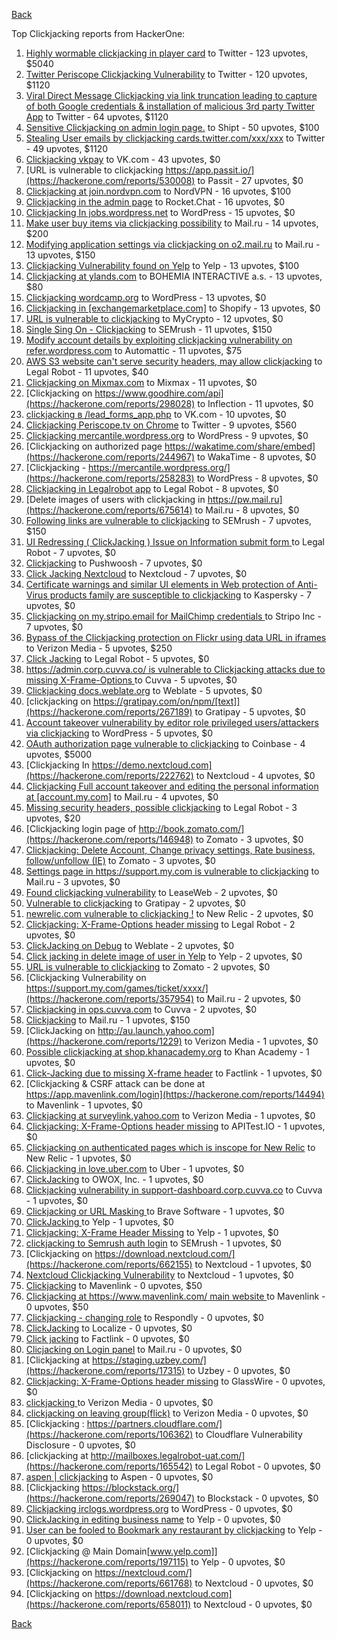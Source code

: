 [Back](../README.md)

Top Clickjacking reports from HackerOne:

1. [Highly wormable clickjacking in player card](https://hackerone.com/reports/85624) to Twitter - 123 upvotes, $5040
2. [Twitter Periscope Clickjacking Vulnerability](https://hackerone.com/reports/591432) to Twitter - 120 upvotes, $1120
3. [Viral Direct Message Clickjacking via link truncation leading to capture of both Google credentials & installation of malicious 3rd party Twitter App](https://hackerone.com/reports/643274) to Twitter - 64 upvotes, $1120
4. [Sensitive Clickjacking on admin login page.](https://hackerone.com/reports/389145) to Shipt - 50 upvotes, $100
5. [Stealing User emails by clickjacking cards.twitter.com/xxx/xxx](https://hackerone.com/reports/154963) to Twitter - 49 upvotes, $1120
6. [Clickjacking vkpay](https://hackerone.com/reports/374817) to VK.com - 43 upvotes, $0
7. [URL is vulnerable to clickjacking  https://app.passit.io/](https://hackerone.com/reports/530008) to Passit - 27 upvotes, $0
8. [Clickjacking at join.nordvpn.com](https://hackerone.com/reports/765955) to NordVPN - 16 upvotes, $100
9. [Clickjacking in the admin page](https://hackerone.com/reports/728004) to Rocket.Chat - 16 upvotes, $0
10. [Clickjacking In jobs.wordpress.net](https://hackerone.com/reports/223024) to WordPress - 15 upvotes, $0
11. [Make user buy items via clickjacking possibility](https://hackerone.com/reports/471967) to Mail.ru - 14 upvotes, $200
12. [Modifying application settings via clickjacking on o2.mail.ru](https://hackerone.com/reports/355774) to Mail.ru - 13 upvotes, $150
13. [Clickjacking Vulnerability found on Yelp](https://hackerone.com/reports/214087) to Yelp - 13 upvotes, $100
14. [Clickjacking at ylands.com](https://hackerone.com/reports/405342) to BOHEMIA INTERACTIVE a.s. - 13 upvotes, $80
15. [Clickjacking wordcamp.org](https://hackerone.com/reports/230581) to WordPress - 13 upvotes, $0
16. [Clickjacking in [exchangemarketplace.com]](https://hackerone.com/reports/658217) to Shopify - 13 upvotes, $0
17. [URL is vulnerable to clickjacking](https://hackerone.com/reports/712376) to MyCrypto - 12 upvotes, $0
18. [Single Sing On - Clickjacking](https://hackerone.com/reports/299009) to SEMrush - 11 upvotes, $150
19. [Modify account details by exploiting clickjacking vulnerability on refer.wordpress.com](https://hackerone.com/reports/765355) to Automattic - 11 upvotes, $75
20. [AWS S3 website can't serve security headers, may allow clickjacking](https://hackerone.com/reports/149572) to Legal Robot - 11 upvotes, $40
21. [Clickjacking on Mixmax.com](https://hackerone.com/reports/234713) to Mixmax - 11 upvotes, $0
22. [Clickjacking on https://www.goodhire.com/api](https://hackerone.com/reports/298028) to Inflection - 11 upvotes, $0
23. [clickjacking в /lead_forms_app.php](https://hackerone.com/reports/294334) to VK.com - 10 upvotes, $0
24. [Clickjacking Periscope.tv on Chrome](https://hackerone.com/reports/198622) to Twitter - 9 upvotes, $560
25. [Clickjacking mercantile.wordpress.org](https://hackerone.com/reports/264125) to WordPress - 9 upvotes, $0
26. [Clickjacking on authorized page https://wakatime.com/share/embed](https://hackerone.com/reports/244967) to WakaTime - 8 upvotes, $0
27. [Clickjacking - https://mercantile.wordpress.org/](https://hackerone.com/reports/258283) to WordPress - 8 upvotes, $0
28. [Clickjacking in Legalrobot app](https://hackerone.com/reports/270454) to Legal Robot - 8 upvotes, $0
29. [Delete images of users  with clickjacking in https://pw.mail.ru](https://hackerone.com/reports/675614) to Mail.ru - 8 upvotes, $0
30. [Following links are vulnerable to clickjacking](https://hackerone.com/reports/289246) to SEMrush - 7 upvotes, $150
31. [UI Redressing ( ClickJacking ) Issue on Information submit form ](https://hackerone.com/reports/163753) to Legal Robot - 7 upvotes, $0
32. [Clickjacking](https://hackerone.com/reports/200419) to Pushwoosh - 7 upvotes, $0
33. [Click Jacking Nextcloud](https://hackerone.com/reports/347782) to Nextcloud - 7 upvotes, $0
34. [Certificate warnings and similar UI elements in Web protection of Anti-Virus products family are susceptible to clickjacking](https://hackerone.com/reports/463695) to Kaspersky - 7 upvotes, $0
35. [Clickjacking on my.stripo.email for MailChimp credentials ](https://hackerone.com/reports/737625) to Stripo Inc - 7 upvotes, $0
36. [Bypass of the Clickjacking protection on Flickr using data URL in iframes](https://hackerone.com/reports/7264) to Verizon Media - 5 upvotes, $250
37. [Click Jacking](https://hackerone.com/reports/163888) to Legal Robot - 5 upvotes, $0
38. [https://admin.corp.cuvva.co/ is vulnerable to Clickjacking attacks due to missing X-Frame-Options ](https://hackerone.com/reports/231434) to Cuvva - 5 upvotes, $0
39. [Clickjacking docs.weblate.org](https://hackerone.com/reports/223391) to Weblate - 5 upvotes, $0
40. [clickjacking on https://gratipay.com/on/npm/[text]](https://hackerone.com/reports/267189) to Gratipay - 5 upvotes, $0
41. [Account takeover vulnerability by editor role privileged users/attackers via clickjacking](https://hackerone.com/reports/388254) to WordPress - 5 upvotes, $0
42. [OAuth authorization page vulnerable to clickjacking](https://hackerone.com/reports/65825) to Coinbase - 4 upvotes, $5000
43. [Clickjacking In https://demo.nextcloud.com](https://hackerone.com/reports/222762) to Nextcloud - 4 upvotes, $0
44. [Clickjacking Full account takeover and editing the personal information at [account.my.com]](https://hackerone.com/reports/261652) to Mail.ru - 4 upvotes, $0
45. [Missing security headers, possible clickjacking](https://hackerone.com/reports/64645) to Legal Robot - 3 upvotes, $20
46. [Clickjacking login page of http://book.zomato.com/](https://hackerone.com/reports/146948) to Zomato - 3 upvotes, $0
47. [Clickjacking: Delete Account, Change privacy settings, Rate business, follow/unfollow (IE)](https://hackerone.com/reports/338569) to Zomato - 3 upvotes, $0
48. [Settings page in https://support.my.com is vulnerable to clickjacking](https://hackerone.com/reports/667400) to Mail.ru - 3 upvotes, $0
49. [Found clickjacking vulnerability](https://hackerone.com/reports/119828) to LeaseWeb - 2 upvotes, $0
50. [Vulnerable to clickjacking](https://hackerone.com/reports/123782) to Gratipay - 2 upvotes, $0
51. [newrelic.com vulnerable to clickjacking !](https://hackerone.com/reports/123126) to New Relic - 2 upvotes, $0
52. [Clickjacking: X-Frame-Options header missing](https://hackerone.com/reports/163646) to Legal Robot - 2 upvotes, $0
53. [ClickJacking on Debug](https://hackerone.com/reports/225555) to Weblate - 2 upvotes, $0
54. [Click jacking in delete image of user in Yelp](https://hackerone.com/reports/201848) to Yelp - 2 upvotes, $0
55. [URL is vulnerable to clickjacking](https://hackerone.com/reports/337219) to Zomato - 2 upvotes, $0
56. [Clickjacking Vulnerability on https://support.my.com/games/ticket/xxxx/](https://hackerone.com/reports/357954) to Mail.ru - 2 upvotes, $0
57. [Clickjacking in ops.cuvva.com](https://hackerone.com/reports/583624) to Cuvva - 2 upvotes, $0
58. [Clickjacking](https://hackerone.com/reports/8724) to Mail.ru - 1 upvotes, $150
59. [ClickJacking on http://au.launch.yahoo.com](https://hackerone.com/reports/1229) to Verizon Media - 1 upvotes, $0
60. [Possible clickjacking at shop.khanacademy.org](https://hackerone.com/reports/6370) to Khan Academy - 1 upvotes, $0
61. [Click-Jacking due to missing X-frame header](https://hackerone.com/reports/17664) to Factlink - 1 upvotes, $0
62. [Clickjacking & CSRF attack can be done at https://app.mavenlink.com/login](https://hackerone.com/reports/14494) to Mavenlink - 1 upvotes, $0
63. [Clickjacking at surveylink.yahoo.com](https://hackerone.com/reports/3578) to Verizon Media - 1 upvotes, $0
64. [Clickjacking: X-Frame-Options header missing](https://hackerone.com/reports/129650) to APITest.IO - 1 upvotes, $0
65. [Clickjacking on authenticated pages which is inscope for New Relic](https://hackerone.com/reports/128645) to New Relic - 1 upvotes, $0
66. [Clickjacking in love.uber.com](https://hackerone.com/reports/137152) to Uber - 1 upvotes, $0
67. [ClickJacking](https://hackerone.com/reports/183127) to OWOX, Inc. - 1 upvotes, $0
68. [Clickjacking vulnerability in support-dashboard.corp.cuvva.co](https://hackerone.com/reports/231694) to Cuvva - 1 upvotes, $0
69. [Clickjacking or URL Masking ](https://hackerone.com/reports/204198) to Brave Software - 1 upvotes, $0
70. [ClickJacking ](https://hackerone.com/reports/179839) to Yelp - 1 upvotes, $0
71. [Clickjacking: X-Frame Header Missing](https://hackerone.com/reports/168358) to Yelp - 1 upvotes, $0
72. [clickjacking to Semrush auth login](https://hackerone.com/reports/318295) to SEMrush - 1 upvotes, $0
73. [Clickjacking on https://download.nextcloud.com/](https://hackerone.com/reports/662155) to Nextcloud - 1 upvotes, $0
74. [Nextcloud Clickjacking Vulnerability](https://hackerone.com/reports/710996) to Nextcloud - 1 upvotes, $0
75. [Clickjacking](https://hackerone.com/reports/21110) to Mavenlink - 0 upvotes, $50
76. [Clickjacking at https://www.mavenlink.com/ main website ](https://hackerone.com/reports/14631) to Mavenlink - 0 upvotes, $50
77. [Clickjacking - changing role](https://hackerone.com/reports/7924) to Respondly - 0 upvotes, $0
78. [ClickJacking](https://hackerone.com/reports/7862) to Localize - 0 upvotes, $0
79. [Click jacking](https://hackerone.com/reports/13550) to Factlink - 0 upvotes, $0
80. [Clicjacking on Login panel](https://hackerone.com/reports/8459) to Mail.ru - 0 upvotes, $0
81. [Clickjacking at https://staging.uzbey.com/](https://hackerone.com/reports/17315) to Uzbey - 0 upvotes, $0
82. [Clickjacking: X-Frame-Options header missing](https://hackerone.com/reports/27594) to GlassWire - 0 upvotes, $0
83. [clickjacking ](https://hackerone.com/reports/1207) to Verizon Media - 0 upvotes, $0
84. [clickjacking on leaving group(flick)](https://hackerone.com/reports/7745) to Verizon Media - 0 upvotes, $0
85. [Clickjacking : https://partners.cloudflare.com/](https://hackerone.com/reports/106362) to Cloudflare Vulnerability Disclosure - 0 upvotes, $0
86. [clickjacking at http://mailboxes.legalrobot-uat.com/](https://hackerone.com/reports/165542) to Legal Robot - 0 upvotes, $0
87. [aspen | clickjacking](https://hackerone.com/reports/272387) to Aspen - 0 upvotes, $0
88. [Clickjacking https://blockstack.org/](https://hackerone.com/reports/269047) to Blockstack - 0 upvotes, $0
89. [Clickjacking irclogs.wordpress.org](https://hackerone.com/reports/267075) to WordPress - 0 upvotes, $0
90. [ClickJacking in editing business name](https://hackerone.com/reports/227837) to Yelp - 0 upvotes, $0
91. [User can be fooled to Bookmark any restaurant by clickjacking](https://hackerone.com/reports/228295) to Yelp - 0 upvotes, $0
92. [Clickjacking @ Main Domain[www.yelp.com]](https://hackerone.com/reports/197115) to Yelp - 0 upvotes, $0
93. [Clickjacking on https://nextcloud.com/](https://hackerone.com/reports/661768) to Nextcloud - 0 upvotes, $0
94. [Clickjacking on https://download.nextcloud.com](https://hackerone.com/reports/658011) to Nextcloud - 0 upvotes, $0


[Back](../README.md)